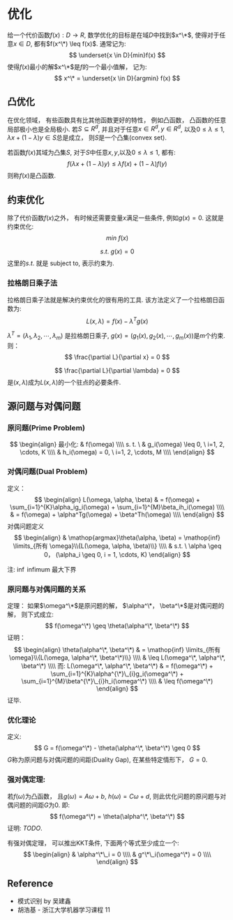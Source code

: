 # 优化
给一个代价函数$f(x): D \rightarrow R$, 数学优化的目标是在域$D$中找到$x^\*$, 使得对于任意$x \in D$, 都有$f(x^\*) \leq f(x)$.
通常记为:
$$
\underset{x \in D}{min}f(x)
$$
使得$f(x)$最小的解$x^\*$是$f$的一个最小值解， 记为:
$$
x^\* = \underset{x \in D}{argmin} f(x)
$$

## 凸优化
在优化领域， 有些函数具有比其他函数更好的特性， 例如凸函数， 凸函数的任意局部极小也是全局极小. 
若$S \subseteq R^d$, 并且对于任意$x \in R^d, y \in R^d$, 以及$0 \leq \lambda \leq 1$, $\lambda x + (1 - \lambda) y \in S$总是成立， 则$S$是一个凸集(convex set).

若函数$f(x)$其域为凸集$S$, 对于$S$中任意$x, y$,以及$0 \leq \lambda \leq 1$, 都有:
$$
f(\lambda x + (1 - \lambda) y) \leq \lambda f(x) + (1 - \lambda)f(y)
$$
则称$f(x)$是凸函数.

## 约束优化
除了代价函数$f(x)$之外， 有时候还需要变量$x$满足一些条件, 例如$g(x) = 0$.  这就是约束优化:
$$
min\ f(x)
$$

$$
s.t.\ g(x)=0
$$
这里的$s.t.$ 就是 subject to, 表示约束为.

### 拉格朗日乘子法
拉格朗日乘子法就是解决约束优化的很有用的工具. 该方法定义了一个拉格朗日函数为:
$$
L(x, \lambda) = f(x) - \lambda ^T g(x)
$$

$\lambda ^T = (\lambda_1, \lambda_2, \cdots, \lambda_m)$ 是拉格朗日乘子, $g(x) = (g_1(x), g_2(x), \cdots, g_m(x))$是$m$个约束.
则：
$$
\frac{\partial L}{\partial x} = 0
$$

$$
\frac{\partial L}{\partial \lambda} = 0
$$
是$(x, \lambda)$成为$L(x, \lambda)$的一个驻点的必要条件.

## 源问题与对偶问题
### 原问题(Prime Problem)
$$
\begin{align}
 最小化: & f(\omega) \\\\
 s. t. \ & g_i(\omega) \leq 0, \  i=1, 2, \cdots, K \\\\
& h_i(\omega) = 0, \ i=1, 2, \cdots, M \\\\
\end{align}
$$

### 对偶问题(Dual Problem)
定义： 
$$
\begin{align}
L(\omega, \alpha, \beta) & = f(\omega) + \sum_{i=1}^{K}\alpha_ig_i(\omega) + \sum_{i=1}^{M}\beta_ih_i(\omega) \\\\
& = f(\omega) + \alpha^Tg(\omega) + \beta^Th(\omega) \\\\
\end{align}
$$
对偶问题定义
$$
\begin{align}
& \mathop{argmax}\theta(\alpha, \beta) = \mathop{inf} \limits_{所有 \omega}\\{L(\omega, \alpha, \beta)\\} \\\\
& s.t. \ \alpha \geq 0， (\alpha_i \geq 0, i = 1, \cdots, K)
\end{align}
$$

注: $\inf$ infimum  最大下界

### 原问题与对偶问题的关系
定理： 如果$\omega^\*$是原问题的解， $\alpha^\*， \beta^\*$是对偶问题的解， 则下式成立:
$$
f(\omega^\*) \geq \theta(\alpha^\*, \beta^\*)
$$
证明：
$$
\begin{align}
\theta(\alpha^\*, \beta^\*) & =  \mathop{inf} \limits_{所有 \omega}\\{L(\omega, \alpha^\*, \beta^\*)\\} \\\\
& \leq L(\omega^\*, \alpha^\*, \beta^\*) \\\\
而: L(\omega^\*, \alpha^\*, \beta^\*) & = f(\omega^\*) + \sum_{i=1}^{K}\alpha^{\*}\_{i}g_i(\omega^\*) + \sum_{i=1}^{M}\beta^{\*}\_{i}h_i(\omega^\*) \\\\
& \leq f(\omega^\*)
\end{align}
$$
证毕.

### 优化理论
定义:
$$
G = f(\omega^\*) - \theta(\alpha^\*, \beta^\*) \geq 0
$$
$G$称为原问题与对偶问题的间距(Duality Gap), 在某些特定情形下， $G = 0$.

### 强对偶定理:
若$f(\omega)$为凸函数， 且$g(\omega) = A\omega + b$, $h(\omega) = C\omega + d$, 则此优化问题的原问题与对偶问题的间距$G$为0. 即:
$$
f(\omega^\*) = \theta(\alpha^\*, \beta^\*)
$$
证明: *TODO*.

有强对偶定理， 可以推出KKT条件, 下面两个等式至少成立一个:
$$
\begin{align}
 & \alpha^\*\_i = 0 \\\\
 & g^\*\_i(\omega^\*) = 0 \\\\
\end{align}
$$



## Reference
* 模式识别 by 吴建鑫
* 胡浩基 - 浙江大学机器学习课程 11
